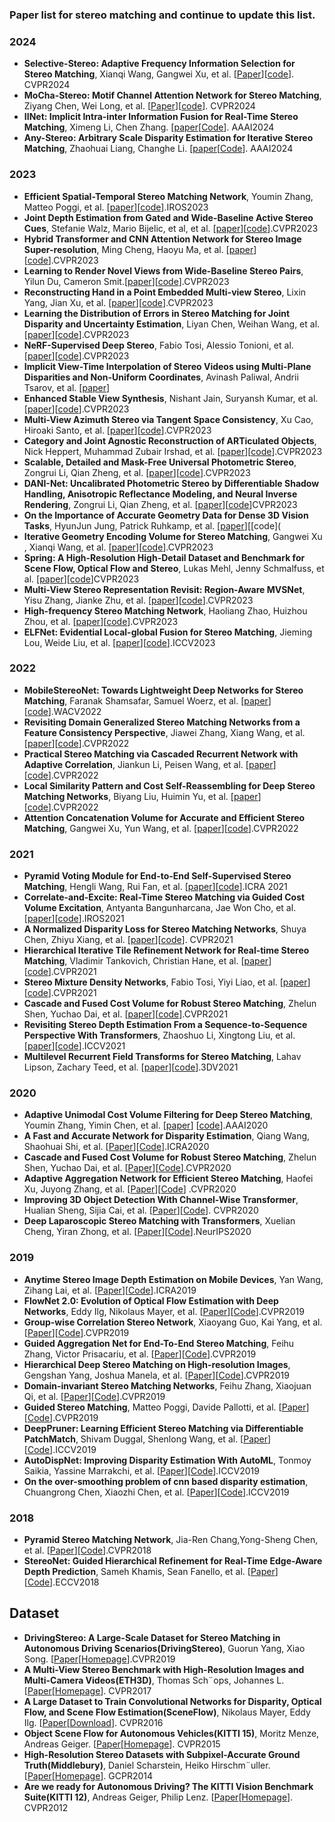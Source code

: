 ### Paper list for stereo matching and continue to update this list.
### 2024
* **Selective-Stereo: Adaptive Frequency Information Selection for Stereo Matching**, Xianqi Wang, Gangwei Xu, et al. [[Paper](https://arxiv.org/abs/2403.00486)][[code](https://github.com/Windsrain/Selective-Stereo)]. CVPR2024
* **MoCha-Stereo: Motif Channel Attention Network for Stereo Matching**, Ziyang Chen, Wei Long, et al. [[Paper](TBD)][[code](https://github.com/ZYangChen/MoCha-Stereo)]. CVPR2024
* **IINet: Implicit Intra-inter Information Fusion for Real-Time Stereo Matching**, Ximeng Li, Chen Zhang. [[paper](https://ojs.aaai.org/index.php/AAAI/article/view/28107)[[Code](https://github.com/blindwatch/IINet)]. AAAI2024
* **Any-Stereo: Arbitrary Scale Disparity Estimation for Iterative Stereo Matching**, Zhaohuai Liang, Changhe Li. [[paper](https://ojs.aaai.org/index.php/AAAI/article/view/28119)[[Code](https://github.com/Zhaohuai-L/Any-Stereo)]. AAAI2024

### 2023
* **Efficient Spatial-Temporal Stereo Matching Network**, Youmin Zhang, Matteo Poggi, et al. [[paper](https://ieeexplore.ieee.org/abstract/document/10341598)][[code](https://github.com/youmi-zym/TemporalStereo)].IROS2023
* **Joint Depth Estimation from Gated and Wide-Baseline Active Stereo Cues**, Stefanie Walz, Mario Bijelic, et al, et al. [[paper](https://arxiv.org/pdf/2305.12955.pdf )][[code](https://github.com/princeton-computational-imaging/GatedStereo)].CVPR2023
* **Hybrid Transformer and CNN Attention Network for Stereo Image Super-resolution**, Ming Cheng, Haoyu Ma, et al. [[paper](https://arxiv.org/pdf/2305.05177.pdf)][[code](None)].CVPR2023
* **Learning to Render Novel Views from Wide-Baseline Stereo Pairs**, Yilun Du, Cameron Smit.[[paper](https://arxiv.org/pdf/2304.08463.pdf)][[code](https://github.com/yilundu/cross_attention_renderer)].CVPR2023
* **Reconstructing Hand in a Point Embedded Multi-view Stereo**, Lixin Yang, Jian Xu, et al. [[paper](https://arxiv.org/pdf/2304.04038.pdf)][[code](https://github.com/lixiny/POEM)].CVPR2023
* **Learning the Distribution of Errors in Stereo Matching for Joint Disparity and Uncertainty Estimation**, Liyan Chen, Weihan Wang, et al. [[paper](https://arxiv.org/pdf/2304.00152.pdf)][[code](https://github.com/lly00412/SEDNet)].CVPR2023
* **NeRF-Supervised Deep Stereo**, Fabio Tosi, Alessio Tonioni, et al. [[paper](https://arxiv.org/pdf/NeRF)][[code](https://github.com/fabiotosi92/NeRF)].CVPR2023
* **Implicit View-Time Interpolation of Stereo Videos using Multi-Plane Disparities and Non-Uniform Coordinates**, Avinash Paliwal, Andrii Tsarov, et al. [[paper](https://arxiv.org/pdf/2303.17181.pdf)]
* **Enhanced Stable View Synthesis**, Nishant Jain, Suryansh Kumar, et al. [[paper](https://arxiv.org/pdf/2303.17094.pdf)][[code](https://github.com/isl-org/StableViewSynthesis)].CVPR2023
* **Multi-View Azimuth Stereo via Tangent Space Consistency**, Xu Cao, Hiroaki Santo, et al. [[paper](https://arxiv.org/pdf/2303.16447.pdf)][[code](https://github.com/xucao-42/mvas)].CVPR2023
* **Category and Joint Agnostic Reconstruction of ARTiculated Objects**, Nick Heppert, Muhammad Zubair Irshad, et al. [[paper](https://arxiv.org/pdf/2303.15782.pdf)][[code](https://github.com/SuperN1ck/CARTO)].CVPR2023
* **Scalable, Detailed and Mask-Free Universal Photometric Stereo**, Zongrui Li, Qian Zheng, et al. [[paper](https://arxiv.org/pdf/2303.15724.pdf)][[code](https://github.com/satoshi-ikehata/SDM-UniPS-CVPR2023)].CVPR2023
* **DANI-Net: Uncalibrated Photometric Stereo by Differentiable Shadow Handling, Anisotropic Reflectance Modeling, and Neural Inverse Rendering**, Zongrui Li, Qian Zheng, et al. [[paper](https://arxiv.org/pdf/2303.15101.pdf)][[code](https://github.com/LMozart/CVPR2023-DANI-Net)]CVPR2023
* **On the Importance of Accurate Geometry Data for Dense 3D Vision Tasks**, HyunJun Jung, Patrick Ruhkamp, et al. [[paper](https://arxiv.org/pdf/2303.14840.pdf)][[code](
* **Iterative Geometry Encoding Volume for Stereo Matching**, Gangwei Xu , Xianqi Wang, et al. [[paper](https://arxiv.org/pdf/2303.06615.pdf)][[code](https://github.com/gangweiX/IGEV)].CVPR2023
* **Spring: A High-Resolution High-Detail Dataset and Benchmark for Scene Flow, Optical Flow and Stereo**, Lukas Mehl, Jenny Schmalfuss, et al. [[paper](https://arxiv.org/pdf/2303.01943.pdf)][[code](https://github.com/cv-stuttgart/springwebsite)]CVPR2023
* **Multi-View Stereo Representation Revisit: Region-Aware MVSNet**, Yisu Zhang, Jianke Zhu, et al. [[paper](https://arxiv.org/pdf/2303.16447.pdf)][[code](https://github.com/xucao-42/mvas)].CVPR2023
* **High-frequency Stereo Matching Network**, Haoliang Zhao, Huizhou Zhou, et al. [[paper](https://openaccess.thecvf.com/content/CVPR2023/papers/Zhao_High-Frequency_Stereo_Matching_Network_CVPR_2023_paper.pdf)][[code](https://github.com/David-Zhao-1997/High-frequency-Stereo-Matching-Network)].CVPR2023
* **ELFNet: Evidential Local-global Fusion for Stereo Matching**, Jieming Lou, Weide Liu, et al. [[paper](https://arxiv.org/pdf/2308.00728.pdf)][[code](https://github.com/jimmy19991222/ELFNet)].ICCV2023

### 2022
* **MobileStereoNet: Towards Lightweight Deep Networks for Stereo Matching**, Faranak Shamsafar, Samuel Woerz, et al. [[paper](https://arxiv.org/abs/2108.09770)][[code](https://github.com/cogsys-tuebingen/mobilestereonet)].WACV2022 
* **Revisiting Domain Generalized Stereo Matching Networks from a Feature Consistency Perspective**, Jiawei Zhang, Xiang Wang, et al. [[paper](https://arxiv.org/abs/2203.10887)][[code](https://github.com/jiaw-z/fcstereo)].CVPR2022 
* **Practical Stereo Matching via Cascaded Recurrent Network with Adaptive Correlation**, Jiankun Li, Peisen Wang, et al. [[paper](https://arxiv.org/abs/2203.11483)][[code](https://github.com/megvii-research/CREStereo)].CVPR2022 
* **Local Similarity Pattern and Cost Self-Reassembling for Deep Stereo Matching Networks**, Biyang Liu, Huimin Yu, et al. [[paper](https://arxiv.org/abs/2112.01011)][[code](https://github.com/SpadeLiu/Lac-GwcNet)].CVPR2022 
* **Attention Concatenation Volume for Accurate and Efficient Stereo Matching**, Gangwei Xu, Yun Wang, et al. [[paper](https://arxiv.org/abs/2203.02146)][[code](https://github.com/gangweiX/ACVNet)].CVPR2022 

### 2021
* **Pyramid Voting Module for End-to-End Self-Supervised Stereo Matching**, Hengli Wang, Rui Fan, et al. [[paper](https://arxiv.org/abs/2103.07094)][[code](sites.google.com/view/pvstereo)].ICRA 2021
* **Correlate-and-Excite: Real-Time Stereo Matching via Guided Cost Volume Excitation**, Antyanta Bangunharcana, Jae Won Cho, et al. [[paper](https://ieeexplore.ieee.org/abstract/document/9635909)][[code](https://github.com/antabangun/coex)].IROS2021
* **A Normalized Disparity Loss for Stereo Matching Networks**, Shuya Chen, Zhiyu Xiang, et al. [[paper](https://ieeexplore.ieee.org/abstract/document/9947294)][[code](https://github.com/chensylivia/Normalized-disparity-loss)]. CVPR2021
* **Hierarchical Iterative Tile Refinement Network for Real-time Stereo Matching**, Vladimir Tankovich, Christian Hane, et al. [[paper](https://arxiv.org/abs/2007.12140)][[code](https://github.com/google-research/google-research/tree/master/hitnet)].CVPR2021
* **Stereo Mixture Density Networks**, Fabio Tosi, Yiyi Liao, et al. [[paper](https://arxiv.org/abs/2104.03866)][[code](https://github.com/fabiotosi92/SMD-Nets)].CVPR2021
* **Cascade and Fused Cost Volume for Robust Stereo Matching**, Zhelun Shen, Yuchao Dai, et al. [[paper](https://arxiv.org/abs/2104.04314)][[code](https://github.com/gallenszl/CFNet)].CVPR2021
* **Revisiting Stereo Depth Estimation From a Sequence-to-Sequence Perspective With Transformers**, Zhaoshuo Li, Xingtong Liu, et al. [[paper](https://arxiv.org/abs/2011.02910)][[code](https://github.com/mli0603/stereo-transformer)].ICCV2021
* **Multilevel Recurrent Field Transforms for Stereo Matching**, Lahav Lipson, Zachary Teed, et al. [[paper](https://arxiv.org/abs/2109.07547)][[code](https://github.com/princeton-vl/RAFT-Stereo)].3DV2021 

### 2020
* **Adaptive Unimodal Cost Volume Filtering for Deep Stereo Matching**,  Youmin Zhang, Yimin Chen, et al. [[paper](https://arxiv.org/abs/1909.03751v2)]
[[code](https://github.com/DeepMotionAIResearch/DenseMatchingBenchmark)].AAAI2020
* **A Fast and Accurate Network for Disparity Estimation**, Qiang Wang, Shaohuai Shi, et al. [[Paper](https://arxiv.org/abs/2003.10758)][[Code](https://github.com/HKBU-HPML/FADNet)].ICRA2020   
* **Cascade and Fused Cost Volume for Robust Stereo Matching**, Zhelun Shen, Yuchao Dai, et al. [[Paper](https://arxiv.org/abs/2104.04314)][[Code](https://github.com/gallenszl/CFNet)].CVPR2020   
* **Adaptive Aggregation Network for Efficient Stereo Matching**,  Haofei Xu, Juyong Zhang, et al. [[Paper](https://arxiv.org/abs/2004.09548)][[Code](https://github.com/haofeixu/aanet)] .CVPR2020
* **Improving 3D Object Detection With Channel-Wise Transformer**, Hualian Sheng, Sijia Cai, et al. [[Paper](https://arxiv.org/abs/2108.10723)][[Code](https://github.com/hlsheng1/CT3D)].
CVPR2020 
* **Deep Laparoscopic Stereo Matching with Transformers**, Xuelian Cheng, Yiran Zhong, et al. [[Paper](https://arxiv.org/abs/2207.12152)][[Code](https://github.com/XuelianCheng/LEAStereo)].NeurIPS2020 

### 2019
* **Anytime Stereo Image Depth Estimation on Mobile Devices**, Yan Wang, Zihang Lai, et al. [[Paper](https://arxiv.org/abs/1810.11408)][[Code](https://github.com/mileyan/AnyNet)].ICRA2019
* **FlowNet 2.0: Evolution of Optical Flow Estimation with Deep Networks**, Eddy Ilg, Nikolaus Mayer, et al. [[Paper](https://arxiv.org/abs/1612.01925)][[Code](https://github.com/NVIDIA/flownet2-pytorch)].CVPR2019
* **Group-wise Correlation Stereo Network**, Xiaoyang Guo, Kai Yang, et al. [[Paper](https://arxiv.org/abs/1903.04025)][[Code](https://github.com/xy-guo/GwcNet)].CVPR2019
* **Guided Aggregation Net for End-To-End Stereo Matching**, Feihu Zhang, Victor Prisacariu, et al. [[Paper](https://arxiv.org/abs/1904.06587)][[Code](https://githihub.com/feihuzhang/GANet)].CVPR2019
* **Hierarchical Deep Stereo Matching on High-resolution Images**, Gengshan Yang, Joshua Manela, et al. [[Paper](https://arxiv.org/abs/1912.06704)][[Code](https://github.com/gengshan-y/high-res-stereo)].CVPR2019
* **Domain-invariant Stereo Matching Networks**, Feihu Zhang, Xiaojuan Qi, et al. [[Paper](https://arxiv.org/abs/1911.13287)][[Code](https://github.com/feihuzhang/DSMNet)].CVPR2019
* **Guided Stereo Matching**, Matteo Poggi, Davide Pallotti, et al. [[Paper](https://arxiv.org/abs/1905.10107)][[Code](https://github.com/mattpoggi/guided-stereo)].CVPR2019
* **DeepPruner: Learning Efficient Stereo Matching via Differentiable PatchMatch**, Shivam Duggal, Shenlong Wang, et al. [[Paper](https://arxiv.org/abs/1909.05845)][[Code](https://github.com/uber-research/DeepPruner)].ICCV2019
* **AutoDispNet: Improving Disparity Estimation With AutoML**, Tonmoy Saikia, Yassine Marrakchi, et al. [[Paper](https://arxiv.org/abs/1905.07443)][[Code](https://github.com/lmb-freiburg/autodispnet)].ICCV2019
* **On the over-smoothing problem of cnn based disparity estimation**, Chuangrong Chen, Xiaozhi Chen, et al. [[Paper](https://ieeexplore.ieee.org/document/9010261)][[Code]( https://github.com/chenchr/otosp)].ICCV2019

### 2018
* **Pyramid Stereo Matching Network**, Jia-Ren Chang,Yong-Sheng Chen, et al. [[Paper](https://arxiv.org/abs/1803.08669)][[Code](https://github.com/JiaRenChang/RealtimeStereo)].CVPR2018
* **StereoNet: Guided Hierarchical Refinement for Real-Time Edge-Aware Depth Prediction**, Sameh Khamis, Sean Fanello, et al. [[Paper](https://arxiv.org/abs/1807.08865)][[Code](https://github.com/meteorshowers/X-StereoLab)].ECCV2018

## Dataset
* **DrivingStereo: A Large-Scale Dataset for Stereo Matching in Autonomous Driving Scenarios(DrivingStereo)**, Guorun Yang, Xiao Song. [[Paper](http://openaccess.thecvf.com/content_CVPR_2019/papers/Yang_DrivingStereo_A_Large-Scale_Dataset_for_Stereo_Matching_in_Autonomous_Driving_CVPR_2019_paper.pdf)[[Homepage](https://drivingstereo-dataset.github.io)].CVPR2019
* **A Multi-View Stereo Benchmark with High-Resolution Images and Multi-Camera Videos(ETH3D)**, Thomas Sch¨ops, Johannes L. [[Paper](https://ieeexplore.ieee.org/document/8099755)[[Homepage](http://www.eth3d.net)]. CVPR2017
* **A Large Dataset to Train Convolutional Networks for Disparity, Optical Flow, and Scene Flow Estimation(SceneFlow)**, Nikolaus Mayer, Eddy Ilg. [[Paper](https://arxiv.org/abs/1512.02134)[[Download](https://lmb.informatik.uni-freiburg.de/resources/datasets/SceneFlowDatasets.en.html)]. CVPR2016
* **Object Scene Flow for Autonomous Vehicles(KITTI 15)**, Moritz Menze, Andreas Geiger. [[Paper](https://www.cvlibs.net/publications/Menze2015CVPR.pdf)[[Homepage](https://www.cvlibs.net/datasets/kitti/index.php)]. CVPR2015
* **High-Resolution Stereo Datasets with Subpixel-Accurate Ground Truth(Middlebury)**, Daniel Scharstein, Heiko Hirschm¨uller. [[Paper](https://link.springer.com/chapter/10.1007/978-3-319-11752-2_3)[[Homepage](https://vision.middlebury.edu/stereo/data/)]. GCPR2014
* **Are we ready for Autonomous Driving? The KITTI Vision Benchmark Suite(KITTI 12)**, Andreas Geiger, Philip Lenz. [[Paper](https://www.cvlibs.net/publications/Geiger2012CVPR.pdf)[[Homepage](https://www.cvlibs.net/datasets/kitti/index.php)]. CVPR2012
